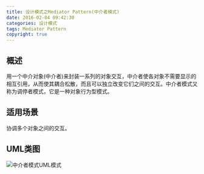 ```yaml
---
title: 设计模式之Mediator Pattern(中介者模式)
date: 2016-02-04 09:42:30
categories: 设计模式
tags: Mediator Pattern
copyright: true
---
```


## 概述

用一个中介对象(中介者)来封装一系列的对象交互，中介者使各对象不需要显示的相互引用，从而使其耦合松散，而且可以独立改变它们之间的交互。中介者模式又称为调停者模式，它是一种对象行为型模式。

## 适用场景

协调多个对象之间的交互。

## UML类图

![中介者模式UML模式]()